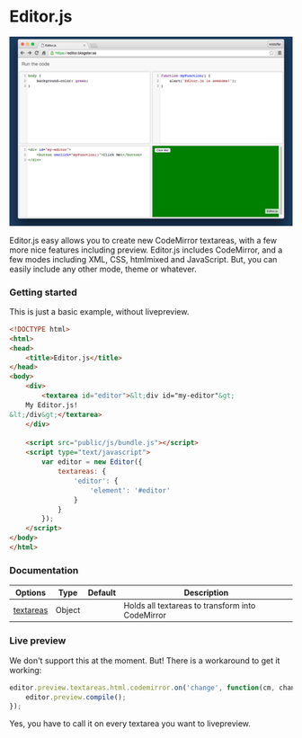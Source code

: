 # Editor.js

![Alt text](/screenshots/1.png?raw=true "Optional Title")

Editor.js easy allows you to create new CodeMirror textareas, with a few more nice features including preview. Editor.js includes CodeMirror, and a few modes including XML, CSS, htmlmixed and JavaScript. But, you can easily include any other mode, theme or whatever. 

### Getting started

This is just a basic example, without livepreview.

```html
<!DOCTYPE html>
<html>
<head>
    <title>Editor.js</title>
</head>
<body>
    <div>
        <textarea id="editor">&lt;div id="my-editor"&gt;
    My Editor.js!
&lt;/div&gt;</textarea>
    </div>

    <script src="public/js/bundle.js"></script>
    <script type="text/javascript">
        var editor = new Editor({
            textareas: {
                'editor': {
                    'element': '#editor'
                }
            }
        });
    </script>
</body>
</html>
```

### Documentation

| Options | Type | Default | Description |
|---|---|---|---|
| [textareas](https://github.com/eklundkristoffer/Editor.js/wiki/Textareas) | Object | | Holds all textareas to transform into CodeMirror |

### Live preview

We don't support this at the moment. But! There is a workaround to get it working:
```js
editor.preview.textareas.html.codemirror.on('change', function(cm, change) {
    editor.preview.compile();
});
```
Yes, you have to call it on every textarea you want to livepreview. 
